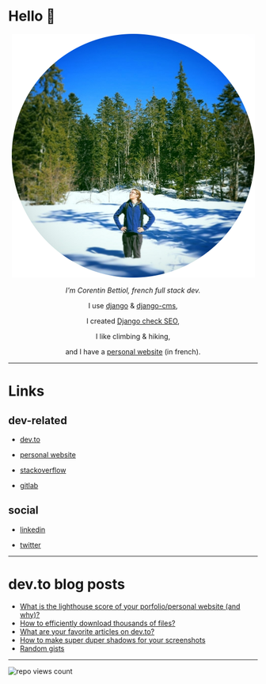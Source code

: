 # Hello 👋

<div align="center">

<img src="https://raw.githubusercontent.com/corentinbettiol/corentinbettiol/master/src/avatar.png" />

<i>I'm Corentin Bettiol, french full stack dev.</i>

I use [django](https://github.com/django/django) & [django-cms](https://github.com/divio/django-cms),

I created [Django check SEO](https://github.com/kapt-labs/django-check-seo),

I like climbing & hiking,

and I have a [personal website](https://l3m.in) (in french).

</div>

----

# Links

## dev-related

* [dev.to](https://dev.to/corentinbettiol)

* [personal website](https://l3m.in)

* [stackoverflow](https://stackoverflow.com/users/6813732/sodimel)

* [gitlab](https://gitlab.com/sodimel/)

## social

* [linkedin](https://www.linkedin.com/in/corentinbettiol)

* [twitter](https://twitter.com/sodimel)

----

# dev.to blog posts

<!-- BLOG-POST-LIST:START -->
- [What is the lighthouse score of your porfolio/personal website (and why)?](https://dev.to/corentinbettiol/what-is-the-lighthouse-score-of-your-porfolio-and-why-5h9f)
- [How to efficiently download thousands of files?](https://dev.to/corentinbettiol/how-to-efficiently-download-thousands-of-files-1ml3)
- [What are your favorite articles on dev.to?](https://dev.to/corentinbettiol/what-are-your-favorite-articles-on-dev-to-2c55)
- [How to make super duper shadows for your screenshots](https://dev.to/corentinbettiol/how-to-make-super-duper-shadows-for-your-screenshots-2m17)
- [Random gists](https://dev.to/corentinbettiol/random-gists-1h79)
<!-- BLOG-POST-LIST:END -->


----

![repo views count](https://komarev.com/ghpvc/?username=corentinbettiol&color=brightgreen&style=flat-square)
